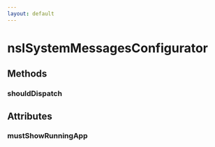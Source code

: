 ```yaml
---
layout: default
---
```


# nsISystemMessagesConfigurator #

## Methods ##

### shouldDispatch ###

## Attributes ##

### mustShowRunningApp ###
